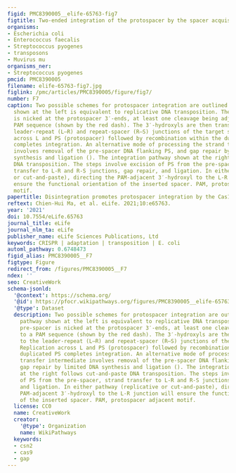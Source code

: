 ```yaml
---
figid: PMC8390005__elife-65763-fig7
figtitle: Two-ended integration of the protospacer by the spacer acquisition complex
organisms:
- Escherichia coli
- Enterococcus faecalis
- Streptococcus pyogenes
- transposons
- Muvirus mu
organisms_ner:
- Streptococcus pyogenes
pmcid: PMC8390005
filename: elife-65763-fig7.jpg
figlink: /pmc/articles/PMC8390005/figure/fig7/
number: F7
caption: Two possible schemes for protospacer integration are outlined. The pathway
  shown at the left is equivalent to replicative DNA transposition. The pre-spacer
  is nicked at the protospacer 3′-ends, at least one cleavage being adjacent to a
  PAM sequence (shown by the red dash). The 3′-hydroxyls are then transferred to the
  leader-repeat (L–R) and repeat-spacer (R–S) junctions of the target site. Replication
  across L and PS (protospacer) followed by recombination within the duplicated PS
  completes integration. An alternative mode of processing the strand transfer intermediate
  involves removal of the pre-spacer DNA flanking PS, and gap repair by limited DNA
  synthesis and ligation (). The integration pathway shown at the right follows cut-and-paste
  DNA transposition. The steps involve excision of PS from the pre-spacer, strand
  transfer to L-R and R-S junctions, gap repair, and ligation. In either pathway (replicative
  or cut-and-paste), directing the PAM-adjacent 3′-hydroxyl to the L-R junction will
  ensure the functional orientation of the inserted spacer. PAM, protospacer adjacent
  motif.
papertitle: Disintegration promotes protospacer integration by the Cas1-Cas2 complex.
reftext: Chien-Hui Ma, et al. eLife. 2021;10:e65763.
year: '2021'
doi: 10.7554/eLife.65763
journal_title: eLife
journal_nlm_ta: eLife
publisher_name: eLife Sciences Publications, Ltd
keywords: CRISPR | adaptation | transposition | E. coli
automl_pathway: 0.6748473
figid_alias: PMC8390005__F7
figtype: Figure
redirect_from: /figures/PMC8390005__F7
ndex: ''
seo: CreativeWork
schema-jsonld:
  '@context': https://schema.org/
  '@id': https://pfocr.wikipathways.org/figures/PMC8390005__elife-65763-fig7.html
  '@type': Dataset
  description: Two possible schemes for protospacer integration are outlined. The
    pathway shown at the left is equivalent to replicative DNA transposition. The
    pre-spacer is nicked at the protospacer 3′-ends, at least one cleavage being adjacent
    to a PAM sequence (shown by the red dash). The 3′-hydroxyls are then transferred
    to the leader-repeat (L–R) and repeat-spacer (R–S) junctions of the target site.
    Replication across L and PS (protospacer) followed by recombination within the
    duplicated PS completes integration. An alternative mode of processing the strand
    transfer intermediate involves removal of the pre-spacer DNA flanking PS, and
    gap repair by limited DNA synthesis and ligation (). The integration pathway shown
    at the right follows cut-and-paste DNA transposition. The steps involve excision
    of PS from the pre-spacer, strand transfer to L-R and R-S junctions, gap repair,
    and ligation. In either pathway (replicative or cut-and-paste), directing the
    PAM-adjacent 3′-hydroxyl to the L-R junction will ensure the functional orientation
    of the inserted spacer. PAM, protospacer adjacent motif.
  license: CC0
  name: CreativeWork
  creator:
    '@type': Organization
    name: WikiPathways
  keywords:
  - csn2
  - cas9
  - gap
---
```

